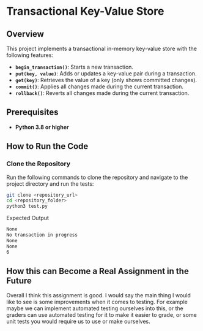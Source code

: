 # Transactional Key-Value Store

## Overview
This project implements a transactional in-memory key-value store with the following features:

- **`begin_transaction()`**: Starts a new transaction.
- **`put(key, value)`**: Adds or updates a key-value pair during a transaction.
- **`get(key)`**: Retrieves the value of a key (only shows committed changes).
- **`commit()`**: Applies all changes made during the current transaction.
- **`rollback()`**: Reverts all changes made during the current transaction.


## Prerequisites
- **Python 3.8 or higher**

## How to Run the Code

### Clone the Repository
Run the following commands to clone the repository and navigate to the project directory and run the tests:
```bash
git clone <repository_url>
cd <repository_folder>
python3 test.py
```

Expected Output
```bash
None
No transaction in progress
None
None
6
```

## How this can Become a Real Assignment in the Future
Overall I think this assignment is good. I would say the main thing I would like to see is some improvements
when it comes to testing. For example maybe we can implement automated testing ourselves into this, or the graders
can use automated testing for it to make it easier to grade, or some unit tests you would require us to use or make ourselves.
